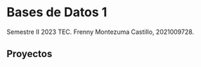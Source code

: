 Bases de Datos 1
================

Semestre II 2023 TEC.
Frenny Montezuma Castillo, 2021009728.

## Proyectos
